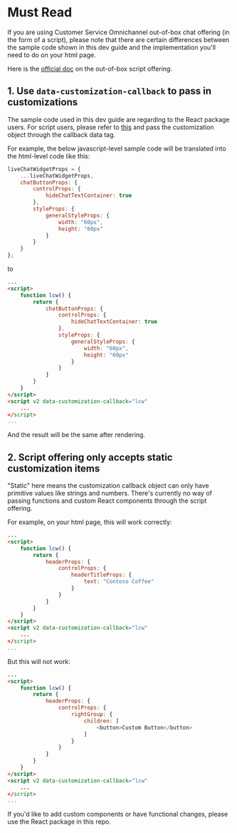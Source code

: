 # Must Read

If you are using Customer Service Omnichannel out-of-box chat offering (in the form of a script), please note that there are certain differences between the sample code shown in this dev guide and the implementation you'll need to do on your html page.

Here is the [official doc](https://learn.microsoft.com/en-us/dynamics365/customer-service/develop-live-chat-widget) on the out-of-box script offering.

## 1. Use `data-customization-callback` to pass in customizations

The sample code used in this dev guide are regarding to the React package users. For script users, please refer to [this](https://learn.microsoft.com/en-us/dynamics365/customer-service/develop-live-chat-widget) and pass the customization object through the callback data tag.

For example, the below javascript-level sample code will be translated into the html-level code like this:

```js
liveChatWidgetProps = {
    ...liveChatWidgetProps,
    chatButtonProps: {
        controlProps: {
            hideChatTextContainer: true
        },
        styleProps: {
            generalStyleProps: {
                width: "60px",
                height: "60px"
            }
        }
    }
};
```

to 

```html
...
<script>
    function lcw() {
        return {
            chatButtonProps: {
                controlProps: {
                    hideChatTextContainer: true
                },
                styleProps: {
                    generalStyleProps: {
                        width: "60px",
                        height: "60px"
                    }
                }
            }
        }
    }
</script>
<script v2 data-customization-callback="lcw"
    ...
</script>
...
```
And the result will be the same after rendering.

## 2. Script offering only accepts static customization items

"Static" here means the customization callback object can only have primitive values like strings and numbers. There's currently no way of passing functions and custom React components through the script offering.

For example, on your html page, this will work correctly:

```html
...
<script>
    function lcw() {
        return {
            headerProps: {
                controlProps: {
                    headerTitleProps: {
                        text: "Contoso Coffee"
                    }
                }
            }
        }
    }
</script>
<script v2 data-customization-callback="lcw"
    ...
</script>
...
```

But this will not work:

```html
...
<script>
    function lcw() {
        return {
            headerProps: {
                controlProps: {
                    rightGroup: {
                        children: [
                            <button>Custom Button</button>
                        ]
                    }
                }
            }
        }
    }
</script>
<script v2 data-customization-callback="lcw"
    ...
</script>
...
```

If you'd like to add custom components or have functional changes, please use the React package in this repo.
